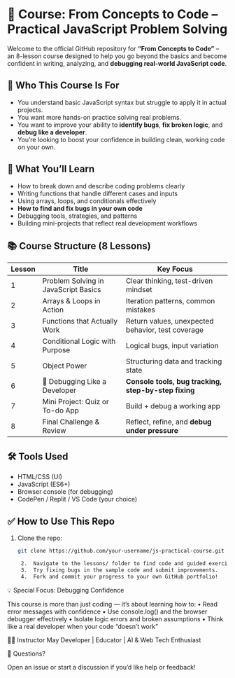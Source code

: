 # 📘 Course: From Concepts to Code – Practical JavaScript Problem Solving

Welcome to the official GitHub repository for **“From Concepts to Code”** – an 8-lesson course designed to help you go beyond the basics and become confident in writing, analyzing, and **debugging real-world JavaScript code**.

## 🚀 Who This Course Is For

- You understand basic JavaScript syntax but struggle to apply it in actual projects.
- You want more hands-on practice solving real problems.
- You want to improve your ability to **identify bugs**, **fix broken logic**, and **debug like a developer**.
- You’re looking to boost your confidence in building clean, working code on your own.

## 🧠 What You’ll Learn

- How to break down and describe coding problems clearly
- Writing functions that handle different cases and inputs
- Using arrays, loops, and conditionals effectively
- **How to find and fix bugs in your own code**
- Debugging tools, strategies, and patterns
- Building mini-projects that reflect real development workflows

## 📚 Course Structure (8 Lessons)

| Lesson | Title                                  | Key Focus                                           |
|--------|----------------------------------------|-----------------------------------------------------|
| 1      | Problem Solving in JavaScript Basics   | Clear thinking, test-driven mindset                 |
| 2      | Arrays & Loops in Action               | Iteration patterns, common mistakes                 |
| 3      | Functions that Actually Work           | Return values, unexpected behavior, test coverage   |
| 4      | Conditional Logic with Purpose         | Logical bugs, input variation                       |
| 5      | Object Power                           | Structuring data and tracking state                 |
| 6      | 🔧 Debugging Like a Developer           | **Console tools, bug tracking, step-by-step fixing**|
| 7      | Mini Project: Quiz or To-do App        | Build + debug a working app                         |
| 8      | Final Challenge & Review               | Reflect, refine, and **debug under pressure**       |

## 🛠 Tools Used

- HTML/CSS (UI)
- JavaScript (ES6+)
- Browser console (for debugging)
- CodePen / Replit / VS Code (your choice)

## ✅ How to Use This Repo

1. Clone the repo:
   ```bash
   git clone https://github.com/your-username/js-practical-course.git

	2.	Navigate to the lessons/ folder to find code and guided exercises.
	3.	Try fixing bugs in the sample code and submit improvements.
	4.	Fork and commit your progress to your own GitHub portfolio!

💡 Special Focus: Debugging Confidence

This course is more than just coding — it’s about learning how to:
	•	Read error messages with confidence
	•	Use console.log() and the browser debugger effectively
	•	Isolate logic errors and broken assumptions
	•	Think like a real developer when your code “doesn’t work”

🙋‍♀️ Instructor
May
Developer | Educator | AI & Web Tech Enthusiast

📩 Questions?

Open an issue or start a discussion if you’d like help or feedback!
